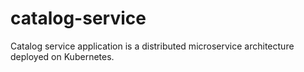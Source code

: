 # catalog-service

Catalog service application is a distributed microservice architecture deployed on Kubernetes.
